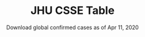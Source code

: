 ---
type: dataset
title: JHU CSSE Table
subtitle: Download global confirmed cases as of Apr 11, 2020
category: Other
order: 270
download_url: https://github.com/CSSEGISandData/COVID-19/tree/dcd4181613f512a6f75249fc77b63286aebe7271/csse_covid_19_data/csse_covid_19_time_series/time_series_covid19_confirmed_global.csv
---